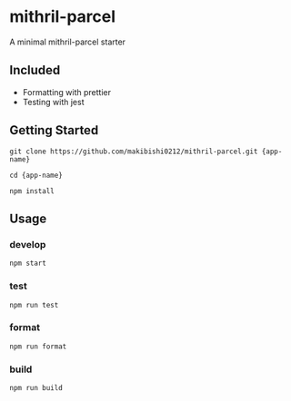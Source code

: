 # mithril-parcel

A minimal mithril-parcel starter

## Included
+ Formatting with prettier
+ Testing with jest

## Getting Started
```
git clone https://github.com/makibishi0212/mithril-parcel.git {app-name}

cd {app-name}

npm install
```

## Usage

### develop
```
npm start
```

### test
```
npm run test
```

### format
```
npm run format
```

### build
```
npm run build
```